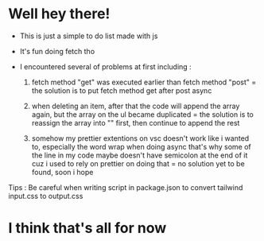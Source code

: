 # Well hey there!

- This is just a simple to do list made with js
- It's fun doing fetch tho

- I encountered several of problems at first including :
  1. fetch method "get" was executed earlier than fetch method "post"
     = the solution is to put fetch method get after post async
     
  2. when deleting an item, after that the code will append the array again, but the array on the ul became duplicated
     = the solution is to reassign the array into "" first, then continue to append the rest
     
  3. somehow my prettier extentions on vsc doesn't work like i wanted to, especially the word wrap when doing async
     that's why some of the line in my code maybe doesn't have semicolon at the end of it cuz i used to rely on prettier on doing that
     = no solution yet to be found, soon i hope
     

Tips : Be careful when writing script in package.json to convert tailwind input.css to output.css
 
# I think that's all for now
     
